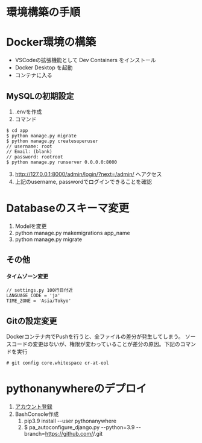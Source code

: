 # 環境構築の手順
# Docker環境の構築
- VSCodeの拡張機能として Dev Containers をインストール
- Docker Desktop を起動
- コンテナに入る

## MySQLの初期設定

1. .envを作成
2. コマンド
```
$ cd app
$ python manage.py migrate
$ python manage.py createsuperuser
// username: root
// Email: (blank)
// password: rootroot
$ python manage.py runserver 0.0.0.0:8000
```
3. http://127.0.0.1:8000/admin/login/?next=/admin/ へアクセス
4. 上記のusername, passwordでログインできることを確認

# Databaseのスキーマ変更
1. Modelを変更
2. python manage.py makemigrations app_name
3. python manage.py migrate

## その他
#### タイムゾーン変更
```
// settings.py 100行目付近
LANGUAGE_CODE = 'ja'
TIME_ZONE = 'Asia/Tokyo'
```

## Gitの設定変更
Dockerコンテナ内でPushを行うと、全ファイルの差分が発生してしまう。
ソースコードの変更はないが、権限が変わっていることが差分の原因。下記のコマンドを実行
```
# git config core.whitespace cr-at-eol
```


# pythonanywhereのデプロイ
1. [アカウント登録](https://www.pythonanywhere.com/)
2. BashConsole作成
   1. pip3.9 install --user pythonanywhere
   2. $ pa_autoconfigure_django.py --python=3.9 --branch=<branchname>https://github.com/<username>/<repositoryname>.git
